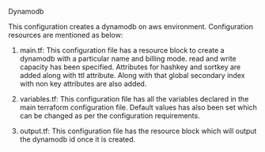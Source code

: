 Dynamodb

This configuration creates a dynamodb on aws environment. Configuration resources are mentioned as below:

1. main.tf: This configuration file has a resource block to create a dynamodb with a particular name and billing mode. read and write capacity has been specified. Attributes for hashkey and sortkey are added along with ttl attribute.
Along with that global secondary index with non key attributes are also added.

2. variables.tf: This configuration file has all the variables declared in the main terraform configuration file. Default values has also been set which can be changed as per the configuration requirements.

3. output.tf: This configuration file has the resource block which will output the dynamodb id once it is created.